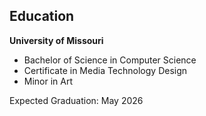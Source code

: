 ## Education
**University of Missouri**
- Bachelor of Science in Computer Science
- Certificate in Media Technology Design
- Minor in Art

Expected Graduation: May 2026
